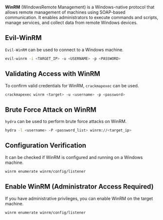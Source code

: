 **WinRM** (WindowsRemote Management) is a Windows-native protocol that allows remote management of machines using SOAP-based communication. It enables administrators to execute commands and scripts, manage services, and collect data from remote Windows devices.

## Evil-WinRM
`Evil-WinRM` can be used to connect to a Windows machine.

```bash
evil-winrm -i <TARGET_IP> -u <USERNAME> -p <PASSWORD>
```

## Validating Access with WinRM  
To confirm valid credentials for WinRM, `crackmapexec` can be used.

```bash
crackmapexec winrm <target> -u <username> -p <password>
```

## Brute Force Attack on WinRM  
`hydra` can be used to perform brute force attacks on WinRM.

```bash
hydra -l <username> -P <password_list> winrm://<target_ip>
```

## Configuration Verification  
It can be checked if WinRM is configured and running on a Windows machine.

```bash
winrm enumerate winrm/config/listener
```

## Enable WinRM (Administrator Access Required)  
If you have administrative privileges, you can enable WinRM on the target machine.

```bash
winrm enumerate winrm/config/listener
```